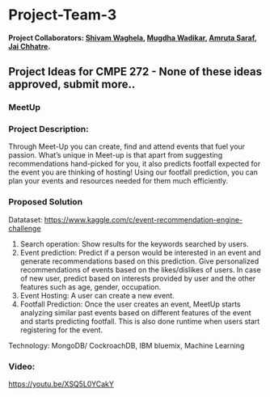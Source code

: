 # Project-Team-3

#### Project Collaborators: [Shivam Waghela](https://github.com/shivamwaghela), [Mugdha Wadikar](https://github.com/Mugdha001), [Amruta Saraf](https://github.com/amsaraf), [Jai Chhatre](https://github.com/c-jai).


## Project Ideas for CMPE 272 - None of these ideas approved, submit more..

### MeetUp
### Project Description:
Through Meet-Up you can create, find and attend events that fuel your passion. What’s unique in Meet-up is that apart from suggesting recommendations hand-picked for you, it also predicts footfall expected for the event you are thinking of hosting! Using our footfall prediction, you can plan your events and resources needed for them much efficiently.
### Proposed Solution
Datataset: https://www.kaggle.com/c/event-recommendation-engine-challenge

1. Search operation: Show results for the keywords searched by users.
2. Event prediction: Predict if a person would be interested in an event and generate recommendations based on this prediction. Give personalized recommendations of events based on the likes/dislikes of users. In case of new user, predict based on interests provided by user and the other features such as age, gender, occupation.
3. Event Hosting: A user can create a new event.
4. Footfall Prediction: Once the user creates an event, MeetUp starts analyzing similar past events based on different features of the event and starts predicting footfall. This is also done runtime when users start registering for the event.

Technology: MongoDB/ CockroachDB, IBM bluemix, Machine Learning




### Video: 
https://youtu.be/XSQ5L0YCakY




